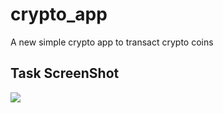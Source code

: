 # crypto_app

A new simple crypto app to transact crypto coins

## Task ScreenShot

![](ss/crypto_app_screenshot.gif)
